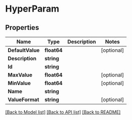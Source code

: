 # HyperParam

## Properties

Name | Type | Description | Notes
------------ | ------------- | ------------- | -------------
**DefaultValue** | **float64** |  | [optional] 
**Description** | **string** |  | 
**Id** | **string** |  | 
**MaxValue** | **float64** |  | [optional] 
**MinValue** | **float64** |  | [optional] 
**Name** | **string** |  | 
**ValueFormat** | **string** |  | [optional] 

[[Back to Model list]](../README.md#documentation-for-models) [[Back to API list]](../README.md#documentation-for-api-endpoints) [[Back to README]](../README.md)



